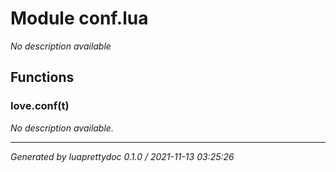# Module conf.lua
_No description available_

## Functions

### love.conf(t)

_No description available._

---

_Generated by luaprettydoc 0.1.0 / 2021-11-13 03:25:26_

